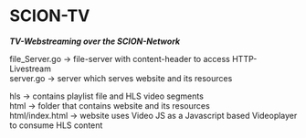 # SCION-TV</br>
***TV-Webstreaming over the SCION-Network***</br>

file_Server.go -> file-server with content-header to access HTTP-Livestream</br>
server.go -> server which serves website and its resources</br>

hls -> contains playlist file and HLS video segments</br>
html -> folder that contains website and its resources</br>
html/index.html -> website uses Video JS as a Javascript based Videoplayer to consume HLS content
